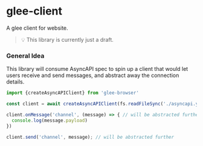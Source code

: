 # glee-client
A glee client for website.

>💡 This library is currently just a draft. 


### General Idea 
This library will consume AsyncAPI spec to spin up a client that would let users receive and send messages, and abstract away the connection details. 

```ts
import {createAsyncAPIClient} from 'glee-browser'

const client = await createAsyncAPIClient(fs.readFileSync('./asyncapi.yaml', 'utf-8'))

client.onMessage('channel', (message) => { // will be abstracted further. 
  console.log(message.payload)
})

client.send('channel', message); // will be abstracted further

```